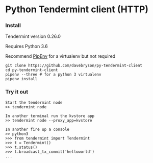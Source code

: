 # Python Tendermint client (HTTP)

### Install
Tendermint version 0.26.0

Requires Python 3.6

Recommend [PipEnv](http://docs.pipenv.org/en/latest/) for a virtualenv but not required
```
git clone https://github.com/davebryson/py-tendermint-client
cd py-tendermint-client
pipenv --three # for a python 3 virtualenv
pipenv install
```

### Try it out
```
Start the tendermint node
>> tendermint node

In another terminal run the kvstore app
>> tendermint node --proxy_app=kvstore

In another fire up a console
>> python3
>>> from tendermint import Tendermint
>>> t = Tendermint()
>>> t.status()
>>> t.broadcast_tx_commit('helloworld')
...
```
